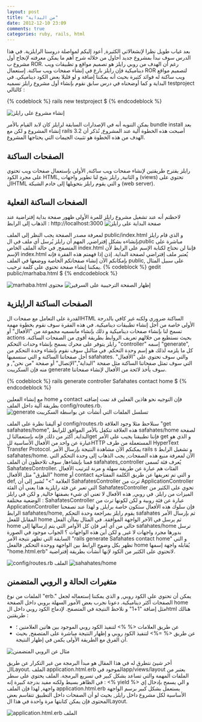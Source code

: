 ```yaml
---
layout: post
title: "من البداية"
date: 2012-12-10 23:09
comments: true
categories: ruby, rails, html
---
```

بعد غياب طويل نظرا لإنشغالاتي الكثيرة, أعود إليكم لمواصلة دروسنا الرايلزية. في هذا الدرس سوف نبدأ بمشروع جديد أحاول من خلاله شرح أهم ما يمكن معرفته لإنجاح أول مشروع ب ROR.
رغم أن الهدف من  روبي رايلز هو تصميم مواقع و تطبيقات ويب ديناميكية فإن رايلز بارع في إنشاء صفحات ويب ساكنة. إستعمال ROR لتصميم مواقع ويب ساكنة له فوائد كثيرة بحيث أنه يمكننا إضافة و لو قليلا بعض الكود ديناميكي.
في البداية و كما أوضحناه في درس سابق نقوم بإنشاء أول مشروع رايلز نسميه testproject كالتالي : 


{% codeblock %}
rails new testproject $
{% endcodeblock %}  

<img src="/images/StaticPagesRails/railsNewTestproject.png" title="إنشاء مشروع على رايلز"/>

يمكن التنويه أنه في الإصدارات السابقة لرايلز كان لابد القيام بالأمر bundle install بعد إنشاء المشروع و لكن مع rails 3.2 أصبحت هذه الخطوة آلية عند المشروع, نُذكر أن الهدف من هذه الخطوة هو تثبيث الجيمات التي يحتاجها المشروع.



  الصفحات الساكنة
---------------------------
رايلز يقترح  طريقتين لإنشاء صفحات ويب ساكنة, الأولى بإستعمال صفحات ويب تحتوي على مجرد  الكود HTML, و الثانية, رايلز يتيح لنا تطوير واجهات (views) تحتوي على الHTML و التي يقوم رايلز بتحويلها إلى خادم الشبكة (web server).

الصفحات الساكنة الفعلية
---------------------------

لاحظتم أنه عند تشغيل مشروع رايلز للمرة الأولى ظهور صفحة بداية إفتراضية عند الذهاب إلى الرابط : http://localhost:3000
<img src="/images/StaticPagesRails/testprojectfirstpage.png" title=" صفحة البداية على رايلز"/>

لمعرفة مصدر الصفحة يجب النظر إلى الملف public/index.html و الذي قام رايلز بإنشاءه بشكل إفتراضي, المهم أن رايلز يُرسل أي ملف في الpublic مباشرة على المتصفح, في حالة الملف
 الخاص index.html فإننا لن نحتاج لكتابة الإسم على الرابط لأن الإسم index.html يُعتبر ملف إفتراضي لصفحة البداية. إذن إذا فهمتم هذه الفقرة فإنه بإمكانكم الآن إنشاء صفحاتكم الخاصة ووضعها في الملف public, على سبيل المثال يمكننا إنشاء صفحة تحتوي على كلمة ترحيب.
{% codeblock %}
gedit public/marhaba.html $
{% endcodeblock %}

<img src="/images/StaticPagesRails/marhabaContent.png" title="marhaba.html محتوى"/>

<img src="/images/StaticPagesRails/marhabaPage.png" title=" إظهار الصفحة الترحيبية على السرفير"/>

الصفحات الساكنة الرايلزية 
---------------------------

القدرة على التعامل مع صفحات الHTML الساكنة ضروري ولكنه غير كافي بالدرجة الأولى خاصة من أجل إنشاء تطبيقات ديناميكية. في هذه الفقرة سوف نقوم بخطوة مهمة تسمح لنا بإنشاء صفحات ديناميكية و ذلك بإنشاء مانسميه مجموعة من "الأفعال" أو actions بحيث نستطيع من خلالهم تعريف الروابط بطريقة أقوى من الصفحات الساكنة. رايلز يتوفر على محرك يسمح بإنشاء وحدات التحكم "controller" إسمه "generate", كل ما يلزمه لذلك هو إسم وحدة التحكم. في مثالنل سوف نقوم بإنشاء وحدة التحكم من أجل صفحاتنا الساكنة و التي سنسميها safahates. والتي سوف تحتوي على "الأفعال" التي سوف تمثل صفحاتنا الساكنة مثل صفحة "البداية","الإتصال" أو صفحة "من نحن", و منه فإن السكريبت generate سوف يأخذ لائحة من الأفعال لإنشاء صفحاتنا.

{% codeblock %}
rails generate controller Safahates contact home $
{% endcodeblock %}

مع إنشاء الفعلين home و contact فإن التوجيه نحو هاذين الفعلين قد تمت إضافته بطريقة آلية داخل الملف config/routes.rb.
<img src="/images/StaticPagesRails/railsGenerateController.png" title="generate تسلسل الملفات التي أنشأت عن بواسطة السكريبت "/>

لو أليقنا نظرة على الملف config/routes.rb سنلاحظ مثلا وجود العلاقة "get safahates/home", هذه العلاقة تتكفل بالأمر الموافق للرابط safahates/home لصفحة البداية, أكثر من ذلك, فإنه بإستعمالنا  لget فإننا تطبيقنا يجيب على الأمر get و الذي هو عبارة عن واحد من الأفعال الأساسية للHTTP المستعملة من طرف HyperText Transfer Protocol. يمكنكم الآن مشاهدة النتيجة بإرسال اﻷمر rails s و تشغيل الرابط safahates/home. الآن لمعرفة منبع هذه الصفحات, يجب الذهاب إلى وحدة التحكم التي قمنا بإنشاءها, سوف تلاحظون أن الملف safahates_controller يُعرف فئة تُسمى SahafatesController. الفئات هم عبارة عن طريقة سهلة و مرنة لترتيب الأفعال "الطرق" مثل الأفعال home  أو contact و التي تم تعريفها عن طريق الكلمة المفتاحية def, العلامة ">" تُشير إلى أن SahafatesController ترث من ApplicationController التي تعبر عن فئة رايلزية هذا يعني أن الفئة SahafatesController تحوي على الكثير من الميزات من رايلز. في روبي, هذه الأفعال لا تعني أي شيء بصفتها خالية, و لكن في رايلز الوضعية مختلفة : SahafatesController عبارة عن فئة روبية و لكن لكونها ترث من ApplicationController فإن سلوك هذه الأفعال ستكون خاصة برايلز, و لهذا عند تصفحنا الرابط safahates/home, يقوم رايلز بمراجعة وحدة التحكم safahates ثم بإرسال الأمر المقابل للفعل home ثم يرسل في الآخر الواجهة الموافقة. في المثال بماأن الفعل home خالي من أي أمر فإن كل الأوامر التي يتم إرسالها إلى safahates/home ترسل بدورها مجرد واجهات لا غير, و لكن أين هذه الواجهات ؟ الجواب موجود في الصورة السابقة التي تظهر نتيجة الأمر "rails generate Safahates contact home" و التي تظهر بكل وضوح الرابط  بين الواجهة ووحدة التحكم, فالفعل home يُقابله واجهة إسمها "home.html.erb" لاتحتوي على الكثير من الكود لإنها أُنشأت بطريقة إفتراضية.

<img src="/images/StaticPagesRails/RouteFile.png" title="config/routes.rb الملف "/>

<img src="/images/StaticPagesRails/safahateHome.png" title="sahahates/home"/>

 متغيرات الحالة و الروبي المتضمنن
---------------------------
الملفات من نوع "erb." يمكن أن تحتوي على الكود روبي, و الذي يمكننا إستعماله لجعل الصفحات أكثر ديناميكية. دعونا نجرب بعض الأمور السهلة بروبي داخل الصفحة  home مثل إضافة "1+1" و نلاحظ النتيجة في المتصفح. لإدماج الكود روبي داخل الhtml هنالك طريقتين :
- عن طريق العلامات <% %> لتنفيذ الكود روبي الموجود بين هاتين العلامتين ؛
- عن طريق  <% =%> لتنفيذ الكود روبي و إظهار النتيجة مباشرة على المتصفح, بحيث أن الفرق مع الطريقة الأولى يكمن في إظهار النتيجة.
<img src="/images/StaticPagesRails/rubyembeded.png" title="مثال عن الروبي المتضمنن"/>

أخر شيئ نتطرق له في هذا المقال هو مبدأ البرمجة من غير التكرار عن طريق الLayout. الملف application.html.erb الموجود فيapp/views/layout يعتبر من الملفات المهمة والتي تساعد بشكل كبير في تسريع البرمجة. الملف يحتوي على سطر في الظاهر بسيط ولكنه مفيد بدرجة كبيرة إنه :   <% yield %> و الي يسمح بإدخال إي واجهة, لهذا فإن الملف application.html.erb يستعمل بشكل كبير برسم الواجهة الأساسية لكل مشروع داخل رايلز, بحيث لو أن الصفحات داخل التطبيق تتقاسم بعض المحتوى فإن يمكن كتابتها مرة واحدة في هذا الLayout.

<img src="/images/StaticPagesRails/applicationlayout.png" title="application.html.erb الملف"/>

